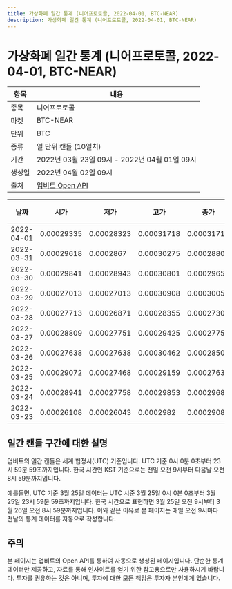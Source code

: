 ```yaml
---
title: 가상화폐 일간 통계 (니어프로토콜, 2022-04-01, BTC-NEAR)
description: 가상화폐 일간 통계 (니어프로토콜, 2022-04-01, BTC-NEAR)
---
```



가상화폐 일간 통계 (니어프로토콜, 2022-04-01, BTC-NEAR)
===

|항목|내용|
|--|--|
|종목|니어프로토콜|
|마켓|BTC-NEAR|
|단위|BTC|
|종류|일 단위 캔들 (10일치)|
|기간|2022년 03월 23일 09시 - 2022년 04월 01일 09시|
|생성일|2022년 04월 02일 09시|
|출처|[업비트 Open API](https://docs.upbit.com)|


|날짜|시가|저가|고가|종가|비고|
|--|--|--|--|--|--|
|2022-04-01|0.00029335|0.00028323|0.00031718|0.00031718|    |
|2022-03-31|0.00029618|0.0002867|0.00030275|0.00028804|    |
|2022-03-30|0.00029841|0.00028943|0.00030801|0.00029655|    |
|2022-03-29|0.00027013|0.00027013|0.00030908|0.00030054|    |
|2022-03-28|0.00027713|0.00026871|0.00028355|0.00027302|    |
|2022-03-27|0.00028809|0.00027751|0.00029425|0.00027751|    |
|2022-03-26|0.00027638|0.00027638|0.00030462|0.00028508|    |
|2022-03-25|0.00029072|0.00027468|0.00029159|0.00027638|    |
|2022-03-24|0.00028941|0.00027758|0.00029853|0.00029684|    |
|2022-03-23|0.00026108|0.00026043|0.0002982|0.00029086|    |


일간 캔들 구간에 대한 설명
---


업비트의 일간 캔들은 세계 협정시(UTC) 기준입니다. 
UTC 기준 0시 0분 0초부터 23시 59분 59초까지입니다. 
한국 시간인 KST 기준으로는 전일 오전 9시부터 다음날 오전 8시 59분까지입니다. 


예를들면, UTC 기준 3월 25일 데이터는 UTC 시준 3월 25일 0시 0분 0초부터 3월 25일 23시 59분 59초까지입니다. 
한국 시간으로 표현하면 3월 25일 오전 9시부터 3월 26일 오전 8시 59분까지입니다. 
이와 같은 이유로 본 페이지는 매일 오전 9시마다 전날의 통계 데이터를 자동으로 작성합니다. 


주의
---


본 페이지는 업비트의 Open API를 통하여 자동으로 생성된 페이지입니다. 
단순한 통계 데이터만 제공하고, 자료를 통해 인사이트를 얻기 위한 참고용으로만 사용하시기 바랍니다. 
투자를 권유하는 것은 아니며, 투자에 대한 모든 책임은 투자자 본인에게 있습니다. 
